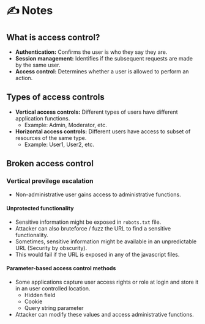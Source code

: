# ✍️ Notes

## What is access control?
- **Authentication:** Confirms the user is who they say they are.
- **Session management:** Identifies if the subsequent requests are made by the same user.
- **Access control:** Determines whether a user is allowed to perform an action.

## Types of access controls
- **Vertical access controls:** Different types of users have different application functions.
  - Example: Admin, Moderator, etc.
- **Horizontal access controls:** Different users have access to subset of resources of the same type.
  - Example: User1, User2, etc.

## Broken access control

### Vertical previlege escalation
- Non-administrative user gains access to administrative functions.

#### Unprotected functionality
- Sensitive information might be exposed in `robots.txt` file.
- Attacker can also bruteforce / fuzz the URL to find a sensitive functionality.
- Sometimes, sensitive information might be available in an unpredictable URL (Security by obscurity).
- This would fail if the URL is exposed in any of the javascript files.

#### Parameter-based access control methods
- Some applications capture user access rights or role at login and store it in an user controlled location.
  - Hidden field
  - Cookie
  - Query string parameter
- Attacker can modify these values and access administrative functions.
